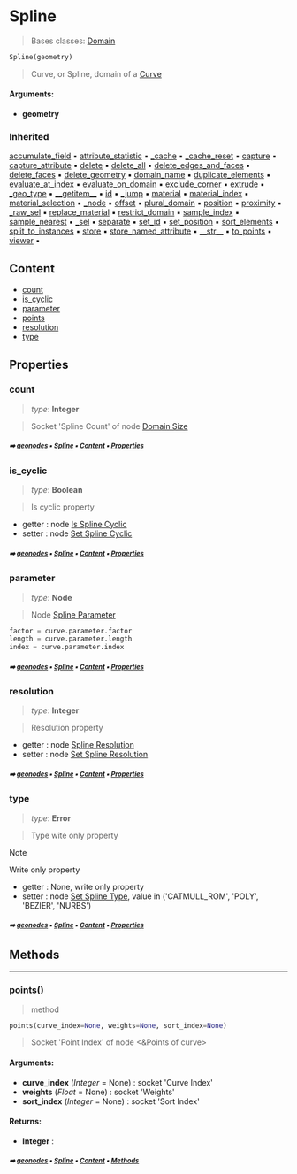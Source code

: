 # Spline

> Bases classes: [Domain](geono-domain.md#domain)

``` python
Spline(geometry)
```

> Curve, or Spline, domain of a [Curve](geono-curve.md#curve)

#### Arguments:
- **geometry**

### Inherited

[accumulate_field](geono-domain.md#accumulate_field) :black_small_square: [attribute_statistic](geono-domain.md#attribute_statistic) :black_small_square: [\_cache](geono-socke-nodecache.md#_cache) :black_small_square: [\_cache_reset](geono-socke-nodecache.md#_cache_reset) :black_small_square: [capture](geono-domain.md#capture) :black_small_square: [capture_attribute](geono-domain.md#capture_attribute) :black_small_square: [delete](geono-domain.md#delete) :black_small_square: [delete_all](geono-domain.md#delete_all) :black_small_square: [delete_edges_and_faces](geono-domain.md#delete_edges_and_faces) :black_small_square: [delete_faces](geono-domain.md#delete_faces) :black_small_square: [delete_geometry](geono-domain.md#delete_geometry) :black_small_square: [domain_name](geono-domain.md#domain_name) :black_small_square: [duplicate_elements](geono-domain.md#duplicate_elements) :black_small_square: [evaluate_at_index](geono-domain.md#evaluate_at_index) :black_small_square: [evaluate_on_domain](geono-domain.md#evaluate_on_domain) :black_small_square: [exclude_corner](geono-domain.md#exclude_corner) :black_small_square: [extrude](geono-domain.md#extrude) :black_small_square: [\_geo_type](geono-geome-geobase.md#_geo_type) :black_small_square: [\_\_getitem__](geono-geome-geobase.md#__getitem__) :black_small_square: [id](geono-geome-geobase.md#id) :black_small_square: [\_jump](geono-domain.md#_jump) :black_small_square: [material](geono-geome-geobase.md#material) :black_small_square: [material_index](geono-geome-geobase.md#material_index) :black_small_square: [material_selection](geono-geome-geobase.md#material_selection) :black_small_square: [\_node](geono-domain.md#_node) :black_small_square: [offset](geono-geome-geobase.md#offset) :black_small_square: [plural_domain](geono-domain.md#plural_domain) :black_small_square: [position](geono-geome-geobase.md#position) :black_small_square: [proximity](geono-domain.md#proximity) :black_small_square: [\_raw_sel](geono-geome-geobase.md#_raw_sel) :black_small_square: [replace_material](geono-geome-geobase.md#replace_material) :black_small_square: [restrict_domain](geono-domain.md#restrict_domain) :black_small_square: [sample_index](geono-domain.md#sample_index) :black_small_square: [sample_nearest](geono-domain.md#sample_nearest) :black_small_square: [\_sel](geono-domain.md#_sel) :black_small_square: [separate](geono-domain.md#separate) :black_small_square: [set_id](geono-geome-geobase.md#set_id) :black_small_square: [set_position](geono-geome-geobase.md#set_position) :black_small_square: [sort_elements](geono-domain.md#sort_elements) :black_small_square: [split_to_instances](geono-domain.md#split_to_instances) :black_small_square: [store](geono-domain.md#store) :black_small_square: [store_named_attribute](geono-domain.md#store_named_attribute) :black_small_square: [\_\_str__](geono-domain.md#__str__) :black_small_square: [to_points](geono-domain.md#to_points) :black_small_square: [viewer](geono-domain.md#viewer) :black_small_square:

## Content

- [count](geono-spline.md#count)
- [is_cyclic](geono-spline.md#is_cyclic)
- [parameter](geono-spline.md#parameter)
- [points](geono-spline.md#points)
- [resolution](geono-spline.md#resolution)
- [type](geono-spline.md#type)

## Properties



### count

> _type_: **Integer**
>

> Socket 'Spline Count' of node [Domain Size](https://docs.blender.org/manual/en/latest/modeling/geometry_nodes/attribute/domain_size.html)

##### <sub>:arrow_right: [geonodes](index.md#geonodes) :black_small_square: [Spline](geono-spline.md#spline) :black_small_square: [Content](geono-spline.md#content) :black_small_square: [Properties](geono-spline.md#properties)</sub>

### is_cyclic

> _type_: **Boolean**
>

> Is cyclic property

- getter : node [Is Spline Cyclic](https://docs.blender.org/manual/en/latest/modeling/geometry_nodes/curve/read/is_spline_cyclic.html)
- setter : node [Set Spline Cyclic](https://docs.blender.org/manual/en/latest/modeling/geometry_nodes/curve/write/set_spline_cyclic.html)

##### <sub>:arrow_right: [geonodes](index.md#geonodes) :black_small_square: [Spline](geono-spline.md#spline) :black_small_square: [Content](geono-spline.md#content) :black_small_square: [Properties](geono-spline.md#properties)</sub>

### parameter

> _type_: **Node**
>

> Node [Spline Parameter](https://docs.blender.org/manual/en/latest/modeling/geometry_nodes/curve/read/spline_parameter.html)

``` python
factor = curve.parameter.factor
length = curve.parameter.length
index = curve.parameter.index
```

##### <sub>:arrow_right: [geonodes](index.md#geonodes) :black_small_square: [Spline](geono-spline.md#spline) :black_small_square: [Content](geono-spline.md#content) :black_small_square: [Properties](geono-spline.md#properties)</sub>

### resolution

> _type_: **Integer**
>

> Resolution property

- getter : node [Spline Resolution](https://docs.blender.org/manual/en/latest/modeling/geometry_nodes/curve/read/spline_resolution.html)
- setter : node [Set Spline Resolution](https://docs.blender.org/manual/en/latest/modeling/geometry_nodes/curve/write/set_spline_resolution.html)

##### <sub>:arrow_right: [geonodes](index.md#geonodes) :black_small_square: [Spline](geono-spline.md#spline) :black_small_square: [Content](geono-spline.md#content) :black_small_square: [Properties](geono-spline.md#properties)</sub>

### type

> _type_: **Error**
>

> Type wite only property

> [!Note]
> Write only property

- getter : None, write only property
- setter : node [Set Spline Type](https://docs.blender.org/manual/en/latest/modeling/geometry_nodes/curve/write/set_spline_type.html), value in ('CATMULL_ROM', 'POLY', 'BEZIER', 'NURBS')

##### <sub>:arrow_right: [geonodes](index.md#geonodes) :black_small_square: [Spline](geono-spline.md#spline) :black_small_square: [Content](geono-spline.md#content) :black_small_square: [Properties](geono-spline.md#properties)</sub>

## Methods



----------
### points()

> method

``` python
points(curve_index=None, weights=None, sort_index=None)
```

> Socket 'Point Index' of node <&Points of curve>

#### Arguments:
- **curve_index** (_Integer_ = None) : socket 'Curve Index'
- **weights** (_Float_ = None) : socket 'Weights'
- **sort_index** (_Integer_ = None) : socket 'Sort Index'



#### Returns:
- **Integer** :

##### <sub>:arrow_right: [geonodes](index.md#geonodes) :black_small_square: [Spline](geono-spline.md#spline) :black_small_square: [Content](geono-spline.md#content) :black_small_square: [Methods](geono-spline.md#methods)</sub>